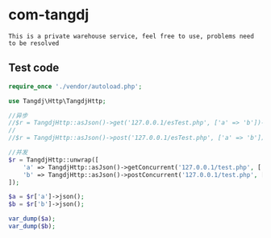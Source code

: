 # com-tangdj
    This is a private warehouse service, feel free to use, problems need to be resolved
    

## Test code


```php
require_once './vendor/autoload.php';

use Tangdj\Http\TangdjHttp;

//异步
//$r = TangdjHttp::asJson()->get('127.0.0.1/esTest.php', ['a' => 'b'])->json();
//
//$r = TangdjHttp::asJson()->post('127.0.0.1/esTest.php', ['a' => 'b'])->json();

//并发
$r = TangdjHttp::unwrap([
    'a' => TangdjHttp::asJson()->getConcurrent('127.0.0.1/test.php', ['get_params' => ['a'=>111,'b'=>22]]),
    'b' => TangdjHttp::asJson()->postConcurrent('127.0.0.1/test.php', ['post_params' => ['c'=>333,'d'=>44]])
]);

$a = $r['a']->json();
$b = $r['b']->json();

var_dump($a);
var_dump($b);
```